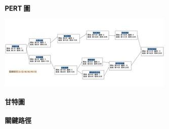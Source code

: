 ## PERT 圖
![NKUST](https://github.com/C110118135/20230918/blob/main/pert_diagram%20%E7%9A%84%E5%89%AF%E6%9C%AC.jpg "NKUST")

## 甘特圖

## 關鍵路徑
